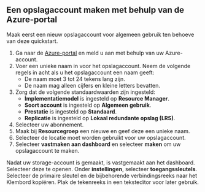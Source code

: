 ## <a name="create-a-storage-account-by-using-the-azure-portal"></a>Een opslagaccount maken met behulp van de Azure-portal

Maak eerst een nieuw opslagaccount voor algemeen gebruik ten behoeve van deze quickstart. 

1. Ga naar de [Azure-portal](https://portal.azure.com/#create/Microsoft.StorageAccount-ARM) en meld u aan met behulp van uw Azure-account. 
2. Voer een unieke naam in voor het opslagaccount. Neem de volgende regels in acht als u het opslagaccount een naam geeft:
    - De naam moet 3 tot 24 tekens lang zijn.
    - De naam mag alleen cijfers en kleine letters bevatten.
3. Zorg dat de volgende standaardwaarden zijn ingesteld: 
    - **Implementatiemodel** is ingesteld op **Resource Manager**.
    - **Soort account** is ingesteld op **Algemeen gebruik**.
    - **Prestatie** is ingesteld op **Standaard**.
    - **Replicatie** is ingesteld op **Lokaal redundante opslag (LRS)**.
4. Selecteer uw abonnement. 
5. Maak bij **Resourcegroep** een nieuwe en geef deze een unieke naam. 
6. Selecteer de locatie moet worden gebruikt voor uw opslagaccount.
7. Selecteer **vastmaken aan dashboard** en selecteer **maken** om uw opslagaccount te maken. 

Nadat uw storage-account is gemaakt, is vastgemaakt aan het dashboard. Selecteer deze te openen. Onder **instellingen**, selecteer **toegangssleutels**. Selecteer de primaire sleutel en de bijbehorende verbindingsreeks naar het Klembord kopiëren. Plak de tekenreeks in een teksteditor voor later gebruik.
